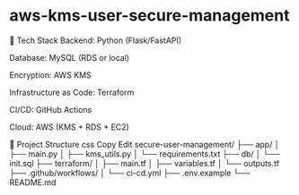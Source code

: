 # aws-kms-user-secure-management
🔧 Tech Stack
Backend: Python (Flask/FastAPI)

Database: MySQL (RDS or local)

Encryption: AWS KMS

Infrastructure as Code: Terraform

CI/CD: GitHub Actions

Cloud: AWS (KMS + RDS + EC2)


🧱 Project Structure
css
Copy
Edit
secure-user-management/
├── app/
│   ├── main.py
│   ├── kms_utils.py
│   └── requirements.txt
├── db/
│   └── init.sql
├── terraform/
│   ├── main.tf
│   ├── variables.tf
│   └── outputs.tf
├── .github/workflows/
│   └── ci-cd.yml
├── .env.example
└── README.md
